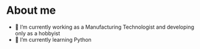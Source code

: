 # About me

- 🔭 I’m currently working as a Manufacturing Technologist and developing only as a hobbyist
- 🌱 I’m currently learning Python
